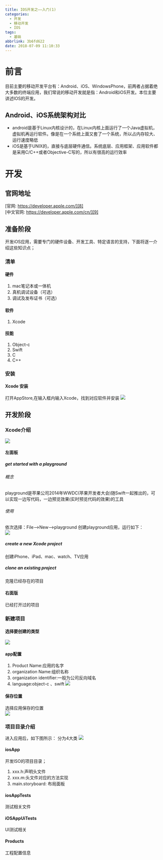 ```yaml
---
title: IOS开发之——入门(1)
categories:
  - 开发
  - 移动开发
  - IOS
tags:
  - 基础
abbrlink: 3b6fd622
date: 2018-07-09 11:10:33
---
```

# 前言
目前主要的移动开发平台有：Android、iOS、WindowsPhone，前两者占据着绝大多数的终端应用，我们常说的移动开发就是指：Android和iOS开发。本位主要讲述IOS的开发。
## Android、iOS系统架构对比
- android是基于Linux内核设计的，在Linux内核上面运行了一个Java虚拟机，虚拟机再运行软件。像是在一个系统上面又套了一个系统，所以占内存较大、运行速度略低
- iOS是基于UNIX的，直接与底层硬件通信。系统底层、应用框架、应用软件都是采用C/C++或者Objective-C写的，所以有很高的运行效率

<!--more-->



# 开发
## 官网地址
[官网: https://developer.apple.com/][8]   
[中文官网: https://developer.apple.com/cn/][9]


## 准备阶段
开发iOS应用，需要专门的硬件设备、开发工具、特定语言的支持，下面将逐一介绍这些知识点；
### 清单
#### 硬件
1. mac笔记本或一体机
2. 真机调试设备（可选）
3. 调试及发布证书（可选）

#### 软件
1. Xcode

#### 技能
1. Object-c
2. Swift
3. C
4. C++

### 安装
#### Xcode 安装
打开AppStore,在输入框内输入Xcode，找到对应软件并安装
![][1]

## 开发阶段
### Xcode介绍
![][2]  
#### 左面板
##### get started with a playground
###### 概念
playground是苹果公司2014年WWDC(苹果开发者大会)随Swift一起推出的，可以实现一边写代码，一边预览效果(实时预览代码的效果)的工具
###### 使用
依次选择：File——>New——>playground 创建playground应用，运行如下：  
![][3]  
##### create a new Xcode project
创建iPhone、iPad、mac、watch、TV应用

##### clone an existing project
克隆已经存在的项目
#### 右面版
已经打开过的项目

### 新建项目
#### 选择要创建的类型
![][4]  
#### app配置
1. Product Name:应用的名字
2. organization Name:组织名称
3. organization identifier:一般为公司反向域名
4. language:object-c 、swift
![][5]
#### 保存位置
选择应用保存的位置  
![][6] 
### 项目目录介绍
进入应用后，如下图所示： 分为4大类 
![][7]

#### iosApp
开发ISO的项目目录；  

1. xxx.h:声明头文件
2. xxx.m:头文件对应的方法实现
3. main.storyboard: 布局面板

#### iosAppTests
测试相关文件
#### iOSAppUiTests
UI测试相关
#### Products
工程配置信息



[1]: https://cdn.jsdelivr.net/gh/pgzxc/CDN/blog-image/ios-xcode-search.png
[2]: https://cdn.jsdelivr.net/gh/pgzxc/CDN/blog-image/ios-xcode-main.png
[3]: https://cdn.jsdelivr.net/gh/pgzxc/CDN/blog-image/ios-playground-create.png
[4]: https://cdn.jsdelivr.net/gh/pgzxc/CDN/blog-image/ios-single-view.png
[5]: https://cdn.jsdelivr.net/gh/pgzxc/CDN/blog-image/icon-project-config.png
[6]: https://cdn.jsdelivr.net/gh/pgzxc/CDN/blog-image/ios-app-create-position.png
[7]: https://cdn.jsdelivr.net/gh/pgzxc/CDN/blog-image/ios-project-iosapp.png

[8]: https://developer.apple.com/
[9]: https://developer.apple.com/cn/